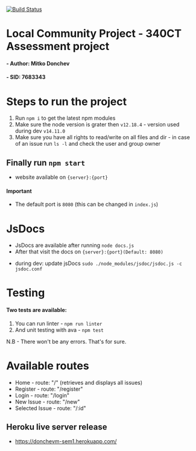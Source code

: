 [![Build Status](https://travis-ci.com/roked/340CT-sem1-donchevm.svg?token=nmV8psp4V6ME72ugk3q1&branch=master)](https://travis-ci.com/roked/340CT-sem1-donchevm)

# Local Community Project - 340CT Assessment project
#### - Author: Mitko Donchev
#### - SID: 7683343

# Steps to run the project

1. Run ```npm i``` to get the latest npm modules
2. Make sure the node version is grater then ```v12.18.4``` - version used during dev ```v14.11.0```
3. Make sure you have all rights to read/write on all files and dir - in case of an issue run ```ls -l``` and check the user and group owner

## Finally run ```npm start```
 * website available on ```{server}:{port}```
#### Important
* The default port is ```8080``` (this can be changed in ```index.js```)

# JsDocs

 - JsDocs are available after running ```node docs.js```
 - After that visit the docs on ```{server}:{port}(Default: 8080)```

 * during dev: update jsDocs ```sudo ./node_modules/jsdoc/jsdoc.js -c jsdoc.conf```

# Testing

#### Two tests are available:
   1. You can run linter - ```npm run linter```
   2. And unit testing with ava - ```npm test```

  N.B - There won't be any errors. That's for sure.

# Available routes

  * Home - route: "/" (retrieves and displays all issues)
  * Register - route: "/register"
  * Login - route: "/login"
  * New Issue - route: "/new"
  * Selected Issue - route: "/:id"

## Heroku live server release

- https://donchevm-sem1.herokuapp.com/
